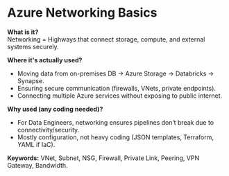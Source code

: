 # Azure Networking Basics

**What is it?**  
Networking = Highways that connect storage, compute, and external systems securely.

**Where it's actually used?**
- Moving data from on-premises DB → Azure Storage → Databricks → Synapse.
- Ensuring secure communication (firewalls, VNets, private endpoints).
- Connecting multiple Azure services without exposing to public internet.

**Why used (any coding needed)?**
- For Data Engineers, networking ensures pipelines don’t break due to connectivity/security.
- Mostly configuration, not heavy coding (JSON templates, Terraform, YAML if IaC).

**Keywords:** VNet, Subnet, NSG, Firewall, Private Link, Peering, VPN Gateway, Bandwidth.
